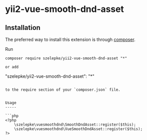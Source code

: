 # yii2-vue-smooth-dnd-asset


Installation
------------

The preferred way to install this extension is through [composer](http://getcomposer.org/download/).

Run

```
composer require szelepke/yii2-vue-smooth-dnd-asset "*"

or add

```
"szelepke/yii2-vue-smooth-dnd-asset": "*"
```

to the require section of your `composer.json` file.


Usage
-----

```php
<?php
    \szelepke\vuesmoothdnd\SmoothDndAsset::register($this);
    \szelepke\vuesmoothdnd\VueSmoothDndAsset::register($this);
?>
```